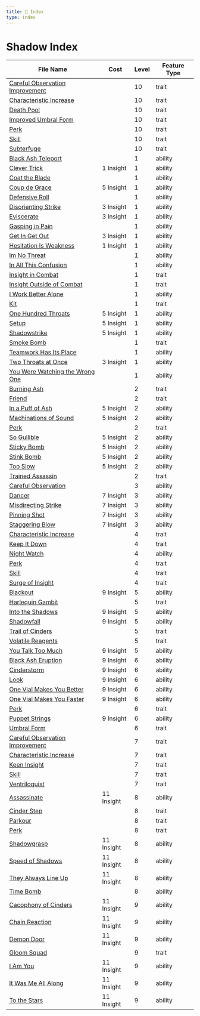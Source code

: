 ```yaml
---
title: 📑 Index
type: index
---
```


# Shadow Index

| File Name                                                                                            | Cost       | Level | Feature Type |
| ---------------------------------------------------------------------------------------------------- | ---------- | ----- | ------------ |
| [Careful Observation Improvement](../10th-Level%20Features/Careful%20Observation%20Improvement)      |            | 10    | trait        |
| [Characteristic Increase](../10th-Level%20Features/Characteristic%20Increase)                        |            | 10    | trait        |
| [Death Pool](../10th-Level%20Features/Death%20Pool)                                                  |            | 10    | trait        |
| [Improved Umbral Form](../10th-Level%20Features/Improved%20Umbral%20Form)                            |            | 10    | trait        |
| [Perk](../10th-Level%20Features/Perk)                                                                |            | 10    | trait        |
| [Skill](../10th-Level%20Features/Skill)                                                              |            | 10    | trait        |
| [Subterfuge](../10th-Level%20Features/Subterfuge)                                                    |            | 10    | trait        |
| [Black Ash Teleport](../1st-Level%20Features/Black%20Ash%20Teleport)                                 |            | 1     | ability      |
| [Clever Trick](../1st-Level%20Features/Clever%20Trick)                                               | 1 Insight  | 1     | ability      |
| [Coat the Blade](../1st-Level%20Features/Coat%20the%20Blade)                                         |            | 1     | ability      |
| [Coup de Grace](../1st-Level%20Features/Coup%20de%20Grace)                                           | 5 Insight  | 1     | ability      |
| [Defensive Roll](../1st-Level%20Features/Defensive%20Roll)                                           |            | 1     | ability      |
| [Disorienting Strike](../1st-Level%20Features/Disorienting%20Strike)                                 | 3 Insight  | 1     | ability      |
| [Eviscerate](../1st-Level%20Features/Eviscerate)                                                     | 3 Insight  | 1     | ability      |
| [Gasping in Pain](../1st-Level%20Features/Gasping%20in%20Pain)                                       |            | 1     | ability      |
| [Get In Get Out](../1st-Level%20Features/Get%20In%20Get%20Out)                                       | 3 Insight  | 1     | ability      |
| [Hesitation Is Weakness](../1st-Level%20Features/Hesitation%20Is%20Weakness)                         | 1 Insight  | 1     | ability      |
| [Im No Threat](../1st-Level%20Features/Im%20No%20Threat)                                             |            | 1     | ability      |
| [In All This Confusion](../1st-Level%20Features/In%20All%20This%20Confusion)                         |            | 1     | ability      |
| [Insight in Combat](../1st-Level%20Features/Insight%20in%20Combat)                                   |            | 1     | trait        |
| [Insight Outside of Combat](../1st-Level%20Features/Insight%20Outside%20of%20Combat)                 |            | 1     | trait        |
| [I Work Better Alone](../1st-Level%20Features/I%20Work%20Better%20Alone)                             |            | 1     | ability      |
| [Kit](../1st-Level%20Features/Kit)                                                                   |            | 1     | trait        |
| [One Hundred Throats](../1st-Level%20Features/One%20Hundred%20Throats)                               | 5 Insight  | 1     | ability      |
| [Setup](../1st-Level%20Features/Setup)                                                               | 5 Insight  | 1     | ability      |
| [Shadowstrike](../1st-Level%20Features/Shadowstrike)                                                 | 5 Insight  | 1     | ability      |
| [Smoke Bomb](../1st-Level%20Features/Smoke%20Bomb)                                                   |            | 1     | trait        |
| [Teamwork Has Its Place](../1st-Level%20Features/Teamwork%20Has%20Its%20Place)                       |            | 1     | ability      |
| [Two Throats at Once](../1st-Level%20Features/Two%20Throats%20at%20Once)                             | 3 Insight  | 1     | ability      |
| [You Were Watching the Wrong One](../1st-Level%20Features/You%20Were%20Watching%20the%20Wrong%20One) |            | 1     | ability      |
| [Burning Ash](../2nd-Level%20Features/Burning%20Ash)                                                 |            | 2     | trait        |
| [Friend](../2nd-Level%20Features/Friend)                                                             |            | 2     | trait        |
| [In a Puff of Ash](../2nd-Level%20Features/In%20a%20Puff%20of%20Ash)                                 | 5 Insight  | 2     | ability      |
| [Machinations of Sound](../2nd-Level%20Features/Machinations%20of%20Sound)                           | 5 Insight  | 2     | ability      |
| [Perk](../2nd-Level%20Features/Perk)                                                                 |            | 2     | trait        |
| [So Gullible](../2nd-Level%20Features/So%20Gullible)                                                 | 5 Insight  | 2     | ability      |
| [Sticky Bomb](../2nd-Level%20Features/Sticky%20Bomb)                                                 | 5 Insight  | 2     | ability      |
| [Stink Bomb](../2nd-Level%20Features/Stink%20Bomb)                                                   | 5 Insight  | 2     | ability      |
| [Too Slow](../2nd-Level%20Features/Too%20Slow)                                                       | 5 Insight  | 2     | ability      |
| [Trained Assassin](../2nd-Level%20Features/Trained%20Assassin)                                       |            | 2     | trait        |
| [Careful Observation](../3rd-Level%20Features/Careful%20Observation)                                 |            | 3     | ability      |
| [Dancer](../3rd-Level%20Features/Dancer)                                                             | 7 Insight  | 3     | ability      |
| [Misdirecting Strike](../3rd-Level%20Features/Misdirecting%20Strike)                                 | 7 Insight  | 3     | ability      |
| [Pinning Shot](../3rd-Level%20Features/Pinning%20Shot)                                               | 7 Insight  | 3     | ability      |
| [Staggering Blow](../3rd-Level%20Features/Staggering%20Blow)                                         | 7 Insight  | 3     | ability      |
| [Characteristic Increase](../4th-Level%20Features/Characteristic%20Increase)                         |            | 4     | trait        |
| [Keep It Down](../4th-Level%20Features/Keep%20It%20Down)                                             |            | 4     | trait        |
| [Night Watch](../4th-Level%20Features/Night%20Watch)                                                 |            | 4     | ability      |
| [Perk](../4th-Level%20Features/Perk)                                                                 |            | 4     | trait        |
| [Skill](../4th-Level%20Features/Skill)                                                               |            | 4     | trait        |
| [Surge of Insight](../4th-Level%20Features/Surge%20of%20Insight)                                     |            | 4     | trait        |
| [Blackout](../5th-Level%20Features/Blackout)                                                         | 9 Insight  | 5     | ability      |
| [Harlequin Gambit](../5th-Level%20Features/Harlequin%20Gambit)                                       |            | 5     | trait        |
| [Into the Shadows](../5th-Level%20Features/Into%20the%20Shadows)                                     | 9 Insight  | 5     | ability      |
| [Shadowfall](../5th-Level%20Features/Shadowfall)                                                     | 9 Insight  | 5     | ability      |
| [Trail of Cinders](../5th-Level%20Features/Trail%20of%20Cinders)                                     |            | 5     | trait        |
| [Volatile Reagents](../5th-Level%20Features/Volatile%20Reagents)                                     |            | 5     | trait        |
| [You Talk Too Much](../5th-Level%20Features/You%20Talk%20Too%20Much)                                 | 9 Insight  | 5     | ability      |
| [Black Ash Eruption](../6th-Level%20Features/Black%20Ash%20Eruption)                                 | 9 Insight  | 6     | ability      |
| [Cinderstorm](../6th-Level%20Features/Cinderstorm)                                                   | 9 Insight  | 6     | ability      |
| [Look](../6th-Level%20Features/Look)                                                                 | 9 Insight  | 6     | ability      |
| [One Vial Makes You Better](../6th-Level%20Features/One%20Vial%20Makes%20You%20Better)               | 9 Insight  | 6     | ability      |
| [One Vial Makes You Faster](../6th-Level%20Features/One%20Vial%20Makes%20You%20Faster)               | 9 Insight  | 6     | ability      |
| [Perk](../6th-Level%20Features/Perk)                                                                 |            | 6     | trait        |
| [Puppet Strings](../6th-Level%20Features/Puppet%20Strings)                                           | 9 Insight  | 6     | ability      |
| [Umbral Form](../6th-Level%20Features/Umbral%20Form)                                                 |            | 6     | trait        |
| [Careful Observation Improvement](../7th-Level%20Features/Careful%20Observation%20Improvement)       |            | 7     | trait        |
| [Characteristic Increase](../7th-Level%20Features/Characteristic%20Increase)                         |            | 7     | trait        |
| [Keen Insight](../7th-Level%20Features/Keen%20Insight)                                               |            | 7     | trait        |
| [Skill](../7th-Level%20Features/Skill)                                                               |            | 7     | trait        |
| [Ventriloquist](../7th-Level%20Features/Ventriloquist)                                               |            | 7     | trait        |
| [Assassinate](../8th-Level%20Features/Assassinate)                                                   | 11 Insight | 8     | ability      |
| [Cinder Step](../8th-Level%20Features/Cinder%20Step)                                                 |            | 8     | trait        |
| [Parkour](../8th-Level%20Features/Parkour)                                                           |            | 8     | trait        |
| [Perk](../8th-Level%20Features/Perk)                                                                 |            | 8     | trait        |
| [Shadowgrasp](../8th-Level%20Features/Shadowgrasp)                                                   | 11 Insight | 8     | ability      |
| [Speed of Shadows](../8th-Level%20Features/Speed%20of%20Shadows)                                     | 11 Insight | 8     | ability      |
| [They Always Line Up](../8th-Level%20Features/They%20Always%20Line%20Up)                             | 11 Insight | 8     | ability      |
| [Time Bomb](../8th-Level%20Features/Time%20Bomb)                                                     |            | 8     | ability      |
| [Cacophony of Cinders](../9th-Level%20Features/Cacophony%20of%20Cinders)                             | 11 Insight | 9     | ability      |
| [Chain Reaction](../9th-Level%20Features/Chain%20Reaction)                                           | 11 Insight | 9     | ability      |
| [Demon Door](../9th-Level%20Features/Demon%20Door)                                                   | 11 Insight | 9     | ability      |
| [Gloom Squad](../9th-Level%20Features/Gloom%20Squad)                                                 |            | 9     | trait        |
| [I Am You](../9th-Level%20Features/I%20Am%20You)                                                     | 11 Insight | 9     | ability      |
| [It Was Me All Along](../9th-Level%20Features/It%20Was%20Me%20All%20Along)                           | 11 Insight | 9     | ability      |
| [To the Stars](../9th-Level%20Features/To%20the%20Stars)                                             | 11 Insight | 9     | ability      |
